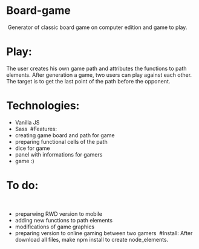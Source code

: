 # Board-game
​
Generator of classic board game on computer edition and game to play. 
​
# Play: 
The user creates his own game path and attributes the functions to path elements. After generation a game, two users can play against each other. 
The target is to get the last point of the path before the opponent.

# Technologies: 
- Vanilla JS
- Sass
​
#Features:
- creating game board and path for game
- preparing functional cells of the path
- dice for game
- panel with informations for gamers
- game :)

# To do:
​
- preparwing RWD version to mobile 
- adding new functions to path elements
- modifications of game graphics
- preparing version to online gaming between two gamers
​
#Install:
​
After download all files, make npm install to create node_elements.